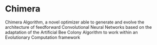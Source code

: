 # Chimera
Chimera Algorithm, a novel optimizer able to generate and evolve the architecture of feedforward Convolutional Neural Networks based on the adaptation of the Artificial Bee Colony Algorithm to work within an Evolutionary Computation framework
